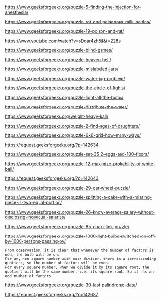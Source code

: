 https://www.geeksforgeeks.org/puzzle-5-finding-the-injection-for-anesthesia/

https://www.geeksforgeeks.org/puzzle-rat-and-poisonous-milk-bottles/

https://www.geeksforgeeks.org/puzzle-19-poison-and-rat/

https://www.youtube.com/watch?v=pDoar4zh5tI&t=228s

https://www.geeksforgeeks.org/puzzle-blind-games/

https://www.geeksforgeeks.org/puzzle-heaven-hell/

https://www.geeksforgeeks.org/puzzle-mislabeled-jars/

https://www.geeksforgeeks.org/puzzle-water-jug-problem/

https://www.geeksforgeeks.org/puzzle-the-circle-of-lights/

https://www.geeksforgeeks.org/puzzle-light-all-the-bulbs/

https://www.geeksforgeeks.org/puzzle-distribute-the-water/

https://www.geeksforgeeks.org/weight-heavy-ball/

https://www.geeksforgeeks.org/puzzle-2-find-ages-of-daughters/

https://www.geeksforgeeks.org/puzzle-6x6-grid-how-many-ways/

https://request.geeksforgeeks.org/?p=142634

https://www.geeksforgeeks.org/puzzle-set-35-2-eggs-and-100-floors/

https://www.geeksforgeeks.org/puzzle-12-maximize-probability-of-white-ball/

https://request.geeksforgeeks.org/?p=142643

https://www.geeksforgeeks.org/puzzle-29-car-wheel-puzzle/

https://www.geeksforgeeks.org/puzzle-splitting-a-cake-with-a-missing-piece-in-two-equal-portion/

https://www.geeksforgeeks.org/puzzle-26-know-average-salary-without-disclosing-individual-salaries/

https://www.geeksforgeeks.org/puzzle-85-chain-link-puzzle/

https://www.geeksforgeeks.org/puzzle-1000-light-bulbs-switched-on-off-by-1000-persons-passing-by/

    From observation, it is clear that whenever the number of factors is odd, the bulb will be on. 
    For any non-square number with each divisor, there is a corresponding quotient, so the number of factors will be even. 
    For every square number, when we divide it by its square root, the quotient will be the same number, i.e. its square root. So it has an odd number of factors. 

https://www.geeksforgeeks.org/puzzle-30-last-palindrome-data/

https://request.geeksforgeeks.org/?p=142637